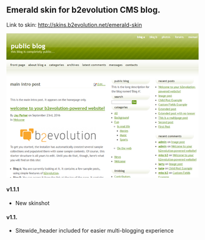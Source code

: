 ## Emerald skin for b2evolution CMS blog.

Link to skin: http://skins.b2evolution.net/emerald-skin

<img src="skinshot.png"/>

#### v1.1.1

- New skinshot

#### v1.1.

- Sitewide_header included for easier multi-blogging experience
